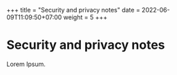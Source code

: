 +++
title = "Security and privacy notes"
date = 2022-06-09T11:09:50+07:00
weight = 5
+++

# Security and privacy notes

Lorem Ipsum.